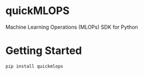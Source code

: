 # quickMLOPS
Machine Learning Operations (MLOPs) SDK for Python


# Getting Started

```bash
pip install quickmlops
```